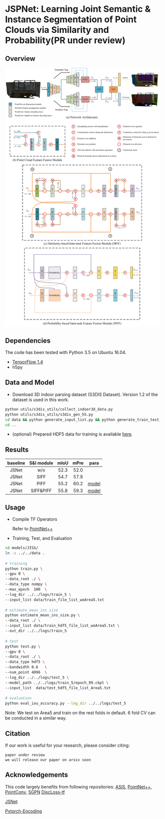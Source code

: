 # JSPNet: Learning Joint Semantic & Instance Segmentation of Point Clouds via Similarity and Probability(PR under review)

## Overview
![](misc/fig.png)

## Dependencies

The code has been tested with Python 3.5 on Ubuntu 16.04.
*  [TensorFlow 1.4](https://www.tensorflow.org/)
*  h5py



## Data and Model

* Download 3D indoor parsing dataset (S3DIS Dataset). Version 1.2 of the dataset is used in this work.

``` bash
python utils/s3dis_utils/collect_indoor3d_data.py
python utils/s3dis_utils/s3dis_gen_h5.py
cd data && python generate_input_list.py && python generate_train_test_list.py
cd ..
```

* (optional) Prepared HDF5 data for training is available [here](https://drive.google.com/open?id=1PjWweT61nmIX7zc2vJClhzHxyTHGvstQ).



## Results

| baseline | S&I module | mIoU | mPre |                             para                             |
| :------: | :--------: | :--: | :--: | :----------------------------------------------------------: |
|  JSNet   |    w/o     | 52.3 | 52.0 |                                                              |
|  JSNet   |    SIFF    | 54.7 | 57.9 |                                                              |
|  JSNet   |    PIFF    | 55.2 | 60.2 | [model](https://drive.google.com/drive/folders/1rFhkmBHmNHfSMyUwRyHmKDriW_bl43Yx) |
|  JSNet   | SIFF&PIFF  | 55.8 | 59.3 | [model](https://drive.google.com/drive/folders/18W8xSoJ4a57KgdsFvhozrnJ3QQkxbxF3) |



## Usage

* Compile TF Operators

  Refer to [PointNet++](https://github.com/charlesq34/pointnet2)

* Training, Test, and Evaluation
``` bash
cd models/JISS/
ln -s ../../data .

# training
python train.py \
--gpu 0 \
--data_root ./ \
--data_type numpy \
--max_epoch  100  \
--log_dir ../../logs/train_5 \
--input_list data/train_file_list_woArea5.txt

# estimate_mean_ins_size 
python estimate_mean_ins_size.py \
--data_root ./ \
--input_list data/train_hdf5_file_list_woArea5.txt \
--out_dir ../../logs/train_5

# test
python test.py \
--gpu 0 \
--data_root ./ \
--data_type hdf5 \
--bandwidth 0.6   \
--num_point 4096  \
--log_dir ../../logs/test_5 \
--model_path ../../logs/train_5/epoch_99.ckpt \
--input_list  data/test_hdf5_file_list_Area5.txt

# evaluation
python eval_iou_accuracy.py --log_dir ../../logs/test_5
```

Note: We test on Area5 and train on the rest folds in default. 6 fold CV can be conducted in a similar way.

## Citation
If our work is useful for your research, please consider citing:

	paper under review
	we will release our paper on arxiv soon


## Acknowledgements
This code largely benefits from following repositories:
[ASIS](https://github.com/WXinlong/ASIS),
[PointNet++](https://github.com/charlesq34/pointnet2),
[PointConv](https://github.com/DylanWusee/pointconv),
[SGPN](https://github.com/laughtervv/SGPN) 
[DiscLoss-tf](https://github.com/hq-jiang/instance-segmentation-with-discriminative-loss-tensorflow)

[JSNet](https://github.com/dlinzhao/JSNet)

[Pytorch-Encoding](https://github.com/zhanghang1989/PyTorch-Encoding)
